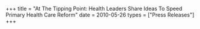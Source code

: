 +++
title = "At The Tipping Point: Health Leaders Share Ideas To Speed Primary Health Care Reform"
date = 2010-05-26
types = ["Press Releases"]
+++
